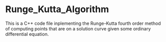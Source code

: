 # Runge_Kutta_Algorithm
This is a C++ code file inplementing the Runge-Kutta fourth order method of computing points that are on a solution curve given some ordinary differential equation. 
